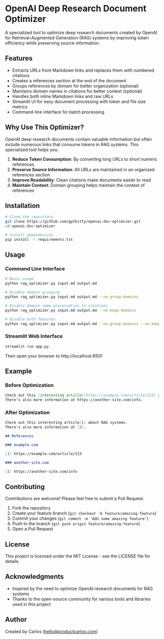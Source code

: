 # OpenAI Deep Research Document Optimizer

A specialized tool to optimize deep research documents created by OpenAI for Retrieval-Augmented Generation (RAG) systems by improving token efficiency while preserving source information.

## Features

- Extracts URLs from Markdown links and replaces them with numbered citations
- Creates a references section at the end of the document
- Groups references by domain for better organization (optional)
- Maintains domain names in citations for better context (optional)
- Handles both inline Markdown links and raw URLs
- Streamlit UI for easy document processing with token and file size metrics
- Command-line interface for batch processing

## Why Use This Optimizer?

OpenAI deep research documents contain valuable information but often include numerous links that consume tokens in RAG systems. This specialized tool helps you:

1. **Reduce Token Consumption**: By converting long URLs to short numeric references
2. **Preserve Source Information**: All URLs are maintained in an organized references section
3. **Improve Readability**: Clean citations make documents easier to read
4. **Maintain Context**: Domain grouping helps maintain the context of references

## Installation

```bash
# Clone the repository
git clone https://github.com/gptkitty/openai-doc-optimizer.git
cd openai-doc-optimizer

# Install dependencies
pip install -r requirements.txt
```

## Usage

### Command Line Interface

```bash
# Basic usage
python rag_optimizer.py input.md output.md

# Disable domain grouping
python rag_optimizer.py input.md output.md --no-group-domains

# Disable domain name preservation in citations
python rag_optimizer.py input.md output.md --no-keep-domains

# Disable both features
python rag_optimizer.py input.md output.md --no-group-domains --no-keep-domains
```

### Streamlit Web Interface

```bash
streamlit run app.py
```

Then open your browser to http://localhost:8501

## Example

### Before Optimization

```markdown
Check out this [interesting article](https://example.com/article/123) about RAG systems.
There's also more information at https://another-site.com/info.
```

### After Optimization

```markdown
Check out this interesting article[1] about RAG systems.
There's also more information at [2].

## References

### example.com

[1] https://example.com/article/123

### another-site.com

[2] https://another-site.com/info
```

## Contributing

Contributions are welcome! Please feel free to submit a Pull Request.

1. Fork the repository
2. Create your feature branch (`git checkout -b feature/amazing-feature`)
3. Commit your changes (`git commit -m 'Add some amazing feature'`)
4. Push to the branch (`git push origin feature/amazing-feature`)
5. Open a Pull Request

## License

This project is licensed under the MIT License - see the LICENSE file for details.

## Acknowledgments

- Inspired by the need to optimize OpenAI research documents for RAG systems
- Thanks to the open-source community for various tools and libraries used in this project

## Author

Created by Carlos (hello@productcarlos.com)
